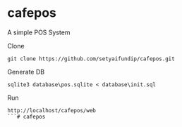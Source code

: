 # cafepos
A simple POS System

Clone
```
git clone https://github.com/setyaifundip/cafepos.git
```

Generate DB
```
sqlite3 database\pos.sqlite < database\init.sql
```

Run
```
http://localhost/cafepos/web
```#   c a f e p o s  
 